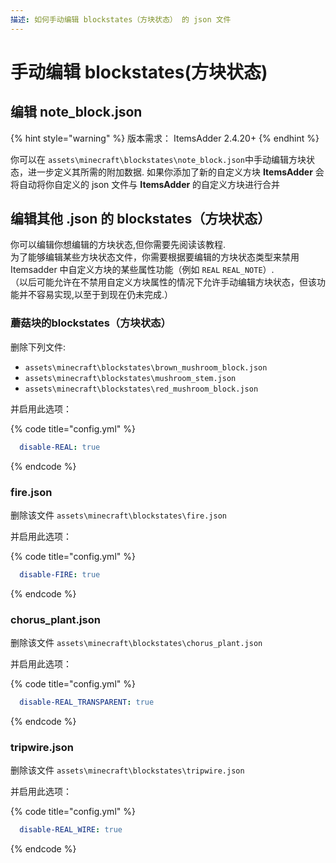 ```yaml
---
描述: 如何手动编辑 blockstates（方块状态） 的 json 文件
---
```


# 手动编辑 blockstates(方块状态)

## 编辑 note\_block.json

{% hint style="warning" %}
版本需求：
ItemsAdder 2.4.20+
{% endhint %}

你可以在 `assets\minecraft\blockstates\note_block.json`中手动编辑方块状态，进一步定义其所需的附加数据.
如果你添加了新的自定义方块 **ItemsAdder** 会将自动将你自定义的 json 文件与 **ItemsAdder** 的自定义方块进行合并

## 编辑其他 .json 的 blockstates（方块状态）

你可以编辑你想编辑的方块状态,但你需要先阅读该教程.\
为了能够编辑某些方块状态文件，你需要根据要编辑的方块状态类型来禁用 Itemsadder 中自定义方块的某些属性功能（例如 `REAL` `REAL_NOTE`）.\
（以后可能允许在不禁用自定义方块属性的情况下允许手动编辑方块状态，但该功能并不容易实现,以至于到现在仍未完成.）

### 蘑菇块的blockstates（方块状态）

删除下列文件:&#x20;

* `assets\minecraft\blockstates\brown_mushroom_block.json`&#x20;
* `assets\minecraft\blockstates\mushroom_stem.json`
* `assets\minecraft\blockstates\red_mushroom_block.json`

并启用此选项：

{% code title="config.yml" %}
```yaml
  disable-REAL: true
```
{% endcode %}

### fire.json

删除该文件 `assets\minecraft\blockstates\fire.json`

并启用此选项：

{% code title="config.yml" %}
```yaml
  disable-FIRE: true
```
{% endcode %}

### chorus\_plant.json

删除该文件 `assets\minecraft\blockstates\chorus_plant.json`

并启用此选项：

{% code title="config.yml" %}
```yaml
  disable-REAL_TRANSPARENT: true
```
{% endcode %}

### tripwire.json

删除该文件 `assets\minecraft\blockstates\tripwire.json`

并启用此选项：

{% code title="config.yml" %}
```yaml
  disable-REAL_WIRE: true
```
{% endcode %}
